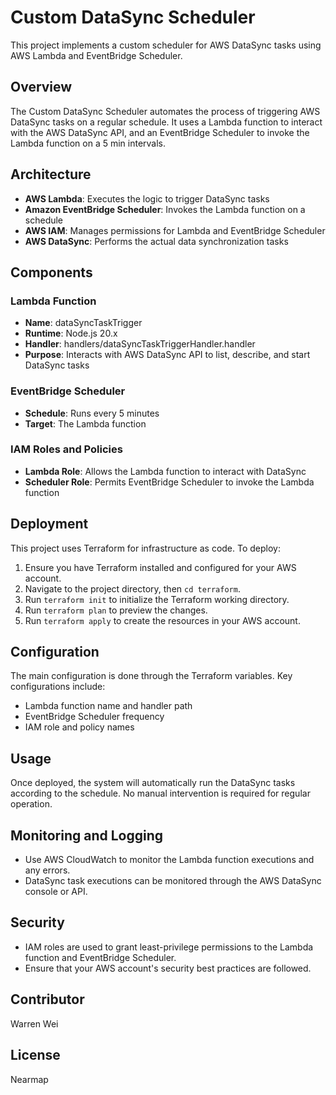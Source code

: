 # Custom DataSync Scheduler

This project implements a custom scheduler for AWS DataSync tasks using AWS Lambda and EventBridge Scheduler.

## Overview

The Custom DataSync Scheduler automates the process of triggering AWS DataSync tasks on a regular schedule. It uses a Lambda function to interact with the AWS DataSync API, and an EventBridge Scheduler to  invoke the Lambda function on a 5 min intervals.

## Architecture

- **AWS Lambda**: Executes the logic to trigger DataSync tasks
- **Amazon EventBridge Scheduler**: Invokes the Lambda function on a schedule
- **AWS IAM**: Manages permissions for Lambda and EventBridge Scheduler
- **AWS DataSync**: Performs the actual data synchronization tasks

## Components

### Lambda Function

- **Name**: dataSyncTaskTrigger
- **Runtime**: Node.js 20.x
- **Handler**: handlers/dataSyncTaskTriggerHandler.handler
- **Purpose**: Interacts with AWS DataSync API to list, describe, and start DataSync tasks

### EventBridge Scheduler

- **Schedule**: Runs every 5 minutes
- **Target**: The Lambda function

### IAM Roles and Policies

- **Lambda Role**: Allows the Lambda function to interact with DataSync
- **Scheduler Role**: Permits EventBridge Scheduler to invoke the Lambda function

## Deployment

This project uses Terraform for infrastructure as code. To deploy:

1. Ensure you have Terraform installed and configured for your AWS account.
2. Navigate to the project directory, then `cd terraform`.
3. Run `terraform init` to initialize the Terraform working directory.
4. Run `terraform plan` to preview the changes.
5. Run `terraform apply` to create the resources in your AWS account.

## Configuration

The main configuration is done through the Terraform variables. Key configurations include:

- Lambda function name and handler path
- EventBridge Scheduler frequency
- IAM role and policy names

## Usage

Once deployed, the system will automatically run the DataSync tasks according to the schedule. No manual intervention is required for regular operation.

## Monitoring and Logging

- Use AWS CloudWatch to monitor the Lambda function executions and any errors.
- DataSync task executions can be monitored through the AWS DataSync console or API.

## Security

- IAM roles are used to grant least-privilege permissions to the Lambda function and EventBridge Scheduler.
- Ensure that your AWS account's security best practices are followed.

## Contributor

Warren Wei

## License

Nearmap

